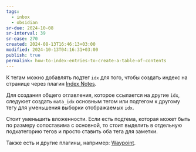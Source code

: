 ```yaml
---
tags:
  - inbox
  - obsidian
sr-due: 2024-10-08
sr-interval: 39
sr-ease: 270
created: 2024-08-13T16:46:13+03:00
modified: 2024-10-13T04:16:31+03:00
publish: true
permalink: how-to-index-entries-to-create-a-table-of-contents
---
```

К тегам можно добавлять подтег `idx` для того, чтобы создать индекс на странице через плагин [Index Notes](https://github.com/adanielnoel/obsidian-index-notes). 

Для создания общего оглавления, которое ссылается на другие `idx`, следуюет создать `mata_idx` основным тегом или подтегом к другому тегу для уменьшения выборки отображаемых `idx`.

Стоит уменьшить вложенности. Если есть подтема, которая может быть по размеру сопоставима с основной, то стоит выделить в отдельную подкатегорию тегов и просто ставить оба тега для заметки.

Также есть и другие плагины, например: [Waypoint](https://github.com/IdreesInc/Waypoint).
